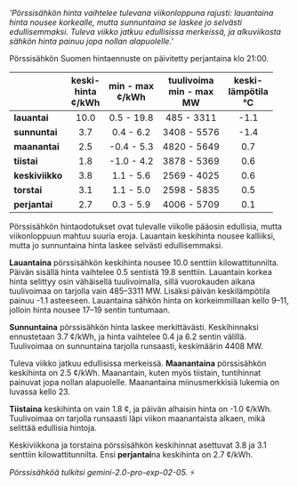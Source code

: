 *'Pörssisähkön hinta vaihtelee tulevana viikonloppuna rajusti: lauantaina hinta nousee korkealle, mutta sunnuntaina se laskee jo selvästi edullisemmaksi. Tuleva viikko jatkuu edullisissa merkeissä, ja alkuviikosta sähkön hinta painuu jopa nollan alapuolelle.'*


Pörssisähkön Suomen hintaennuste on päivitetty perjantaina klo 21:00.

|   | keski-<br>hinta<br>¢/kWh | min - max<br>¢/kWh | tuulivoima<br>min - max<br>MW | keski-<br>lämpötila<br>°C |
|:-------------|:----------------:|:----------------:|:-------------:|:-------------:|
| **lauantai**  | 10.0 | 0.5 - 19.8 | 485 - 3311  | -1.1 |
| **sunnuntai** | 3.7  | 0.4 - 6.2  | 3408 - 5576 | -1.4 |
| **maanantai** | 2.5  | -0.4 - 5.3 | 4820 - 5649 | 0.7  |
| **tiistai**   | 1.8  | -1.0 - 4.2 | 3878 - 5369 | 0.6  |
| **keskiviikko**| 3.8  | 1.1 - 5.6  | 2569 - 4025 | 0.6  |
| **torstai**  | 3.1  | 1.1 - 5.0  | 2598 - 5835 | 0.5  |
| **perjantai** | 2.7  | 0.3 - 5.9  | 4006 - 5709 | 0.1  |

Pörssisähkön hintaodotukset ovat tulevalle viikolle pääosin edullisia, mutta viikonloppuun mahtuu suuria eroja. Lauantain keskihinta nousee kalliiksi, mutta jo sunnuntaina hinta laskee selvästi edullisemmaksi.

**Lauantaina** pörssisähkön keskihinta nousee 10.0 senttiin kilowattitunnilta. Päivän sisällä hinta vaihtelee 0.5 sentistä 19.8 senttiin. Lauantain korkea hinta selittyy osin vähäisellä tuulivoimalla, sillä vuorokauden aikana tuulivoimaa on tarjolla vain 485–3311 MW. Lisäksi päivän keskilämpötila painuu -1.1 asteeseen. Lauantaina sähkön hinta on korkeimmillaan kello 9–11, jolloin hinta nousee 17–19 sentin tuntumaan.

**Sunnuntaina** pörssisähkön hinta laskee merkittävästi. Keskihinnaksi ennustetaan 3.7 ¢/kWh, ja hinta vaihtelee 0.4 ja 6.2 sentin välillä. Tuulivoimaa on sunnuntaina tarjolla runsaasti, keskimäärin 4408 MW.

Tuleva viikko jatkuu edullisissa merkeissä. **Maanantaina** pörssisähkön keskihinta on 2.5 ¢/kWh. Maanantain, kuten myös tiistain, tuntihinnat painuvat jopa nollan alapuolelle. Maanantaina miinusmerkkisiä lukemia on luvassa kello 23.

**Tiistaina** keskihinta on vain 1.8 ¢, ja päivän alhaisin hinta on -1.0 ¢/kWh. Tuulivoimaa on tarjolla runsaasti läpi viikon maanantaista alkaen, mikä selittää edullisia hintoja.

Keskiviikkona ja torstaina pörssisähkön keskihinnat asettuvat 3.8 ja 3.1 senttiin kilowattitunnilta. Ensi **perjantai**na keskihinta on 2.7 ¢/kWh.

*Pörssisähköä tulkitsi gemini-2.0-pro-exp-02-05.* ⚡

